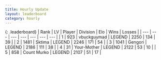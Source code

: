 ```yaml
---
title: Hourly Update
layout: leaderboard
category: hourly
---
```


{: .leaderboard}
| Rank | LV | Player | Division | Elo | Wins | Losses |
| --- | --- | --- | --- | --- | --- | --- |
| <span data-change="1">1</span> | 923 | <span title="ID: 418052">vbuckguymad</span> | LEGEND | <span data-change="19">2250</span> | <span data-change="6">134</span> | <span data-change="0">39</span> |
| <span data-change="-1">2</span> | 1481 | <span title="ID: 353063">Sktima</span> | LEGEND | <span data-change="0">2246</span> | <span data-change="0">171</span> | <span data-change="0">54</span> |
| <span data-change="0">3</span> | 1041 | <span title="ID: 294236">Gengori</span> | LEGEND | <span data-change="0">2186</span> | <span data-change="0">111</span> | <span data-change="0">38</span> |
| <span data-change="0">4</span> | 31 | <span title="ID: 651975">Your-Mother</span> | LEGEND | <span data-change="0">2122</span> | <span data-change="0">53</span> | <span data-change="0">10</span> |
| <span data-change="0">5</span> | 858 | <span title="ID: 498323">Count Murko</span> | LEGEND | <span data-change="0">2107</span> | <span data-change="0">51</span> | <span data-change="0">17</span> |